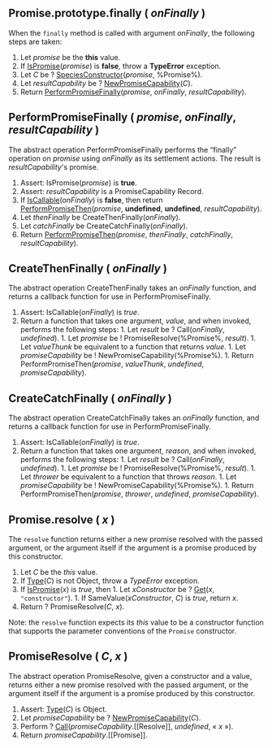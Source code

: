 ## Promise.prototype.finally ( _onFinally_ )

When the `finally` method is called with argument _onFinally_, the following steps are taken:
  1. Let _promise_ be the **this** value.
  1. If <a href="http://www.ecma-international.org/ecma-262/6.0/index.html#sec-ispromise">IsPromise</a>(_promise_) is **false**, throw a **TypeError** exception.
  1. Let _C_ be ? <a href="http://www.ecma-international.org/ecma-262/6.0/index.html#sec-speciesconstructor">SpeciesConstructor</a>(_promise_, %Promise%).
  1. Let _resultCapability_ be ? <a href="http://www.ecma-international.org/ecma-262/6.0/index.html#sec-newpromisecapability">NewPromiseCapability</a>(_C_).
  1. Return <a href="#performpromisefinally--promise-onfinally-resultcapability-">PerformPromiseFinally</a>(_promise_, _onFinally_, _resultCapability_).

## PerformPromiseFinally ( _promise_, _onFinally_, _resultCapability_ )

The abstract operation PerformPromiseFinally performs the &ldquo;finally&rdquo; operation on _promise_ using _onFinally_ as its settlement actions. The result is _resultCapability_'s promise.
  1. Assert: IsPromise(_promise_) is **true**.
  1. Assert: _resultCapability_ is a PromiseCapability Record.
  1. If <a href="http://www.ecma-international.org/ecma-262/6.0/index.html#sec-iscallable">IsCallable</a>(_onFinally_) is **false**, then return <a href="https://tc39.github.io/ecma262/#sec-performpromisethen">PerformPromiseThen</a>(_promise_, **undefined**, **undefined**, _resultCapability_).
  1. Let _thenFinally_ be CreateThenFinally(_onFinally_).
  1. Let _catchFinally_ be CreateCatchFinally(_onFinally_).
  1. Return <a href="https://tc39.github.io/ecma262/#sec-performpromisethen">PerformPromiseThen</a>(_promise_, _thenFinally_, _catchFinally_, _resultCapability_).

## CreateThenFinally ( _onFinally_ )

The abstract operation CreateThenFinally takes an _onFinally_ function, and returns a callback function for use in PerformPromiseFinally.
  1. Assert: IsCallable(_onFinally_) is *true*.
  1. Return a function that takes one argument, _value_, and when invoked, performs the following steps:
    1. Let _result_ be ? Call(_onFinally_, *undefined*).
    1. Let _promise_ be ! PromiseResolve(%Promise%, _result_).
    1. Let _valueThunk_ be equivalent to a function that returns _value_.
    1. Let _promiseCapability_ be ! NewPromiseCapability(%Promise%).
    1. Return PerformPromiseThen(_promise_, _valueThunk_, *undefined*, _promiseCapability_).

## CreateCatchFinally ( _onFinally_ )

The abstract operation CreateCatchFinally takes an _onFinally_ function, and returns a callback function for use in PerformPromiseFinally.
  1. Assert: IsCallable(_onFinally_) is *true*.
  1. Return a function that takes one argument, _reason_, and when invoked, performs the following steps:
    1. Let _result_ be ? Call(_onFinally_, *undefined*).
    1. Let _promise_ be ! PromiseResolve(%Promise%, _result_).
    1. Let _thrower_ be equivalent to a function that throws _reason_.
    1. Let _promiseCapability_ be ! NewPromiseCapability(%Promise%).
    1. Return PerformPromiseThen(_promise_, _thrower_, *undefined*, _promiseCapability_).

## Promise.resolve ( _x_ )

The `resolve` function returns either a new promise resolved with the passed argument, or the argument itself if the argument is a promise produced by this constructor.
  1. Let _C_ be the *this* value.
  1. If <a href="http://www.ecma-international.org/ecma-262/6.0/#sec-ecmascript-data-types-and-values">Type</a>(_C_) is not Object, throw a *TypeError* exception.
  1. If <a href="http://www.ecma-international.org/ecma-262/6.0/#sec-ispromise">IsPromise</a>(_x_) is *true*, then
    1. Let _xConstructor_ be ? <a href="http://www.ecma-international.org/ecma-262/6.0/#sec-get-o-p">Get</a>(_x_, `"constructor"`).
    1. If SameValue(_xConstructor_, _C_) is *true*, return _x_.
  1. Return ? PromiseResolve(_C_, _x_).

Note: the `resolve` function expects its *this* value to be a constructor function that supports the parameter conventions of the `Promise` constructor.

## PromiseResolve ( _C_, _x_ )
The abstract operation PromiseResolve, given a constructor and a value, returns either a new promise resolved with the passed argument, or the argument itself if the argument is a promise produced by this constructor.
  1. Assert: <a href="http://www.ecma-international.org/ecma-262/6.0/#sec-ecmascript-data-types-and-values">Type</a>(_C_) is Object.
  1. Let _promiseCapability_ be ? <a href="http://www.ecma-international.org/ecma-262/6.0/index.html#sec-newpromisecapability">NewPromiseCapability</a>(_C_).
  1. Perform ? <a href="http://www.ecma-international.org/ecma-262/6.0/index.html#sec-call">Call</a>(_promiseCapability_.[[Resolve]], *undefined*, &laquo; _x_ &raquo;).
  1. Return _promiseCapability_.[[Promise]].
